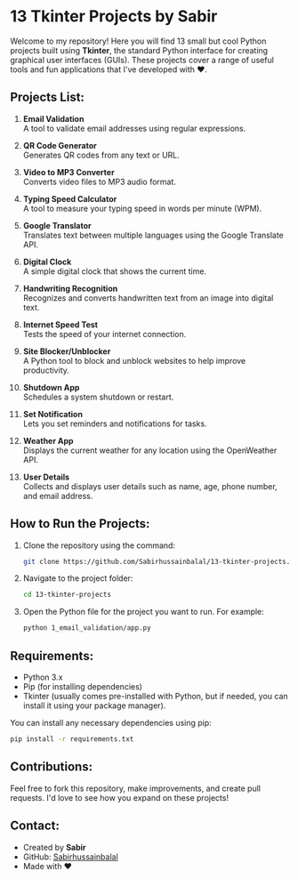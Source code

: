 # 13 Tkinter Projects by Sabir

Welcome to my repository! Here you will find 13 small but cool Python projects built using **Tkinter**, the standard Python interface for creating graphical user interfaces (GUIs). These projects cover a range of useful tools and fun applications that I've developed with ❤️.

## Projects List:
1. **Email Validation**  
   A tool to validate email addresses using regular expressions.
   
2. **QR Code Generator**  
   Generates QR codes from any text or URL.
   
3. **Video to MP3 Converter**  
   Converts video files to MP3 audio format.
   
4. **Typing Speed Calculator**  
   A tool to measure your typing speed in words per minute (WPM).
   
5. **Google Translator**  
   Translates text between multiple languages using the Google Translate API.
   
6. **Digital Clock**  
   A simple digital clock that shows the current time.
   
7. **Handwriting Recognition**  
   Recognizes and converts handwritten text from an image into digital text.
   
8. **Internet Speed Test**  
   Tests the speed of your internet connection.
   
9. **Site Blocker/Unblocker**  
   A Python tool to block and unblock websites to help improve productivity.
   
10. **Shutdown App**  
   Schedules a system shutdown or restart.
   
11. **Set Notification**  
   Lets you set reminders and notifications for tasks.
   
12. **Weather App**  
   Displays the current weather for any location using the OpenWeather API.
   
13. **User Details**  
   Collects and displays user details such as name, age, phone number, and email address.

## How to Run the Projects:
1. Clone the repository using the command:
   ```bash
   git clone https://github.com/Sabirhussainbalal/13-tkinter-projects.git
   ```

2. Navigate to the project folder:
   ```bash
   cd 13-tkinter-projects
   ```

3. Open the Python file for the project you want to run. For example:
   ```bash
   python 1_email_validation/app.py
   ```

## Requirements:
- Python 3.x
- Pip (for installing dependencies)
- Tkinter (usually comes pre-installed with Python, but if needed, you can install it using your package manager).

You can install any necessary dependencies using pip:
```bash
pip install -r requirements.txt
```

## Contributions:
Feel free to fork this repository, make improvements, and create pull requests. I'd love to see how you expand on these projects!

## Contact:
- Created by **Sabir**  
- GitHub: [Sabirhussainbalal](https://github.com/Sabirhussainbalal)  
- Made with ❤️
